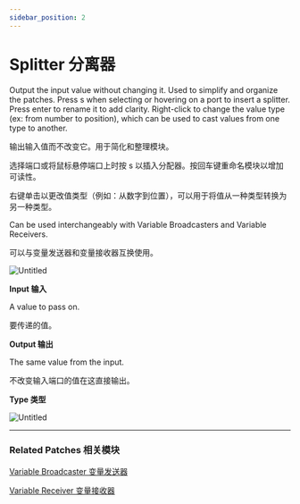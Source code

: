 ```yaml
---
sidebar_position: 2
---
```


# Splitter 分离器

Output the input value without changing it. Used to simplify and organize the patches. Press s when selecting or hovering on a port to insert a splitter. Press enter to rename it to add clarity. Right-click to change the value type (ex: from number to position), which can be used to cast values from one type to another.

输出输入值而不改变它。用于简化和整理模块。

选择端口或将鼠标悬停端口上时按 s 以插入分配器。按回车键重命名模块以增加可读性。

右键单击以更改值类型（例如：从数字到位置），可以用于将值从一种类型转换为另一种类型。

Can be used interchangeably with Variable Broadcasters and Variable Receivers.

可以与变量发送器和变量接收器互换使用。

![Untitled](https://s3.us-west-2.amazonaws.com/secure.notion-static.com/20e1e5fb-38bd-4cbb-bf3d-1c2f404e5926/Untitled.png?X-Amz-Algorithm=AWS4-HMAC-SHA256&X-Amz-Content-Sha256=UNSIGNED-PAYLOAD&X-Amz-Credential=AKIAT73L2G45EIPT3X45%2F20220602%2Fus-west-2%2Fs3%2Faws4_request&X-Amz-Date=20220602T182226Z&X-Amz-Expires=86400&X-Amz-Signature=3950c5523b929e62ab31c6530b1ba6df382817d36a6b0bc625cbf2f0083fd3ae&X-Amz-SignedHeaders=host&response-content-disposition=filename%20%3D%22Untitled.png%22&x-id=GetObject)

**Input 输入**

A value to pass on.

要传递的值。

**Output 输出**

The same value from the input.

不改变输入端口的值在这直接输出。

**Type 类型**

![Untitled](https://s3.us-west-2.amazonaws.com/secure.notion-static.com/2bef7b6f-d029-492a-8c06-8fdf87a24eeb/Untitled.png?X-Amz-Algorithm=AWS4-HMAC-SHA256&X-Amz-Content-Sha256=UNSIGNED-PAYLOAD&X-Amz-Credential=AKIAT73L2G45EIPT3X45%2F20220602%2Fus-west-2%2Fs3%2Faws4_request&X-Amz-Date=20220602T182233Z&X-Amz-Expires=86400&X-Amz-Signature=161e27b1dd7f1faee9ad6e1d772a505b6e3f27aa89387f4830f41b19f6e5640f&X-Amz-SignedHeaders=host&response-content-disposition=filename%20%3D%22Untitled.png%22&x-id=GetObject)

------

### Related Patches 相关模块

[Variable Broadcaster 变量发送器](https://www.notion.so/Variable-Broadcaster-700b3940314d4b37bf8f33fcf31cfc35)

[Variable Receiver 变量接收器](https://www.notion.so/Variable-Receiver-b69081bd045242db938094502ae25052)
